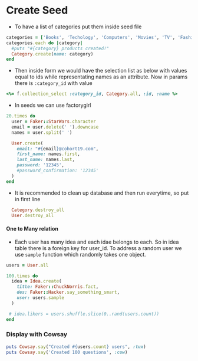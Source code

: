 
# Create Seed

* To have a list of categories put them inside seed file  
``` ruby
categories = ['Books', 'Techology', 'Computers', 'Movies', 'TV', 'Fashion', 'Music']
categories.each do |category|
  #puts "#{category} products created!"
  Category.create(name: category)
end
```
* Then inside form we would have the selection list as below with values equal to ids while representating names as an attribute. Now in params there is `:category_id` with value
```ruby
<%= f.collection_select :category_id, Category.all, :id, :name %>
```

* In seeds we can use factorygirl 
``` ruby
20.times do
  user = Faker::StarWars.character
  email = user.delete(' ').downcase
  names = user.split(' ')

  User.create(
    email: "#{email}@cohort19.com",
    first_name: names.first,
    last_name: names.last,
    password: '12345',
    #password_confirmation: '12345'
  )
end
```
* It is recommended to clean up database and then run everytime, so put in first line
```ruby
  Category.destroy_all
  User.destroy_all
```
#### One to Many relation
* Each user has many idea and each idae belongs to each. So in idea table there is a foreign key for user_id. To address a random user we use `sample` function which randomly takes one object. 

```ruby
users = User.all

100.times do
  idea = Idea.create(
    title: Faker::ChuckNorris.fact,
    des: Faker::Hacker.say_something_smart,
    user: users.sample
  )

 # idea.likers = users.shuffle.slice(0..rand(users.count))
end
```

### Display with Cowsay
```ruby
puts Cowsay.say("Created #{users.count} users", :tux)
puts Cowsay.say('Created 100 questions', :cow)
```


